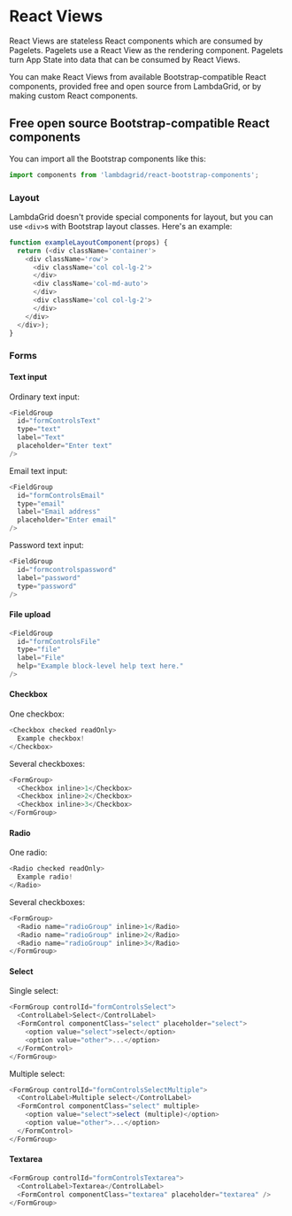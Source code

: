 # React Views

React Views are stateless React components which are consumed by Pagelets. Pagelets use a React View as the rendering component. Pagelets turn App State into data that can be consumed by React Views.

You can make React Views from available Bootstrap-compatible React components, provided free and open source from LambdaGrid, or by making custom React components.

## Free open source Bootstrap-compatible React components

You can import all the Bootstrap components like this:

```javascript
import components from 'lambdagrid/react-bootstrap-components';
```

### Layout

LambdaGrid doesn't provide special components for layout, but you can use `<div>`s with Bootstrap layout classes. Here's an example:

```javascript
function exampleLayoutComponent(props) {
  return (<div className='container'>
    <div className='row'>
      <div className='col col-lg-2'>
      </div>
      <div className='col-md-auto'>
      </div>
      <div className='col col-lg-2'>
      </div>
    </div>
  </div>);
}
```

### Forms

#### Text input

Ordinary text input:

```javascript
<FieldGroup
  id="formControlsText"
  type="text"
  label="Text"
  placeholder="Enter text"
/>
```

Email text input:

```javascript
<FieldGroup
  id="formControlsEmail"
  type="email"
  label="Email address"
  placeholder="Enter email"
/>
```

Password text input:

```javascript
<FieldGroup
  id="formcontrolspassword"
  label="password"
  type="password"
/>
```

#### File upload

```javascript
<FieldGroup
  id="formControlsFile"
  type="file"
  label="File"
  help="Example block-level help text here."
/>
```

#### Checkbox

One checkbox:

```javascript
<Checkbox checked readOnly>
  Example checkbox!
</Checkbox>
```

Several checkboxes:

```javascript
<FormGroup>
  <Checkbox inline>1</Checkbox>
  <Checkbox inline>2</Checkbox>
  <Checkbox inline>3</Checkbox>
</FormGroup>
```

#### Radio

One radio:

```javascript
<Radio checked readOnly>
  Example radio!
</Radio>
```

Several checkboxes:

```javascript
<FormGroup>
  <Radio name="radioGroup" inline>1</Radio>
  <Radio name="radioGroup" inline>2</Radio>
  <Radio name="radioGroup" inline>3</Radio>
</FormGroup>
```

#### Select

Single select:

```javascript
<FormGroup controlId="formControlsSelect">
  <ControlLabel>Select</ControlLabel>
  <FormControl componentClass="select" placeholder="select">
    <option value="select">select</option>
    <option value="other">...</option>
  </FormControl>
</FormGroup>
```

Multiple select:

```javascript
<FormGroup controlId="formControlsSelectMultiple">
  <ControlLabel>Multiple select</ControlLabel>
  <FormControl componentClass="select" multiple>
    <option value="select">select (multiple)</option>
    <option value="other">...</option>
  </FormControl>
</FormGroup>
```

#### Textarea

```javascript
<FormGroup controlId="formControlsTextarea">
  <ControlLabel>Textarea</ControlLabel>
  <FormControl componentClass="textarea" placeholder="textarea" />
</FormGroup>
```
